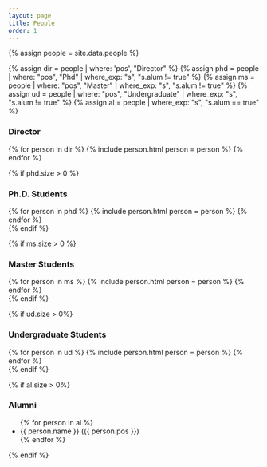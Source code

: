 ```yaml
---
layout: page
title: People
order: 1
---
```


<section id="people">
<div>
{% assign people = site.data.people %}

{% assign dir = people | where: 'pos', "Director" %}
{% assign phd = people | where: "pos", "Phd" | where_exp: "s", "s.alum != true" %}
{% assign ms = people | where: "pos", "Master" | where_exp: "s", "s.alum != true" %}
{% assign ud = people | where: "pos", "Undergraduate" | where_exp: "s", "s.alum != true" %}
{% assign al = people | where_exp: "s", "s.alum == true" %}

<h3 class="mt-1">Director</h3>
<div class="d-flex">
{% for person in dir %}
{% include person.html person = person %}
{% endfor %}
</div>

{% if phd.size > 0 %}
<h3 class="mt-1">Ph.D. Students</h3>
<div class="d-flex">
{% for person in phd %}
{% include person.html person = person %}
{% endfor %}
</div>
{% endif %}

{% if ms.size > 0 %}
<h3 class="mt-1">Master Students</h3>
<div class="d-flex">
{% for person in ms %}
{% include person.html person = person %}
{% endfor %}
</div>
{% endif %}

{% if ud.size > 0%}
<h3 class="mt-1">Undergraduate Students</h3>
<div class="d-flex">
{% for person in ud %}
{% include person.html person = person %}
{% endfor %}
</div>
{% endif %}

</div>

{% if al.size > 0%}
<h3 class="mt-1">Alumni</h3>
<ul>
{% for person in al %}
<li>{{ person.name }} ({{ person.pos }})</li>
{% endfor %}
</ul>
{% endif %}
</section>

